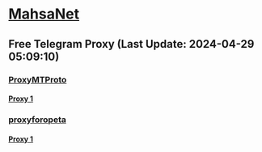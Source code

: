 
# [MahsaNet](https://t.me/mahsa_net)
## Free Telegram Proxy (Last Update: 2024-04-29 05:09:10)
### [ProxyMTProto](https://t.me/ProxyMTProto)
#### [Proxy 1](tg://proxy?server=I.l.l.l.l.l.l.l.l.l.l.l.l.l.l.l.l.l.l.l.l.l.l.l.l.l.l.l.l.l.l.l.l.l.l.l.l.l.l.l.l.l.l.l.l.l.l.l.l.l.l.l.l.l.l.l.l.l.l.l.l.l.l.l.l.l.l.l.l.l.l.l.l.l.l.l.l.l.l.l.l.l.l.l.l.l.l.l.l.l.l.l.l.l.l.l.l.l.l.l.l.l.l.l.l.l.l.l.l.l.l.l.l.l.l.l.l.l.cyruscrafts.space.&port=443&secret=7gAAAAAAAAAAAAAAAAAAAAB0aGVndWFyZGlhbi5jb20%3D)
### [proxyforopeta](https://t.me/proxyforopeta)
#### [Proxy 1](tg://proxy?server=Proxy.mmdtitaniom.com&port=2096&secret=eefe57aad4e9ee6dfc3497b9ba6a4e313a7265616c707974686f6e2e636f6d)

    